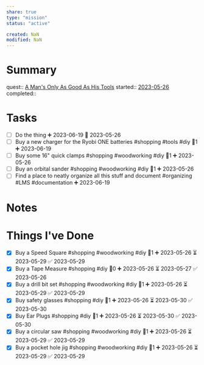 ```yaml
---
share: true
type: "mission"
status: "active"

created: NaN 
modified: NaN
---
```

 
# Summary
quest:: [A Man's Only As Good As His Tools](./A%20Man's%20Only%20As%20Good%20As%20His%20Tools.md)
started:: [2023-05-26](./2023-05-26.md)
completed::
# Tasks
- [ ] Do the thing ➕ 2023-06-19 🛫 2023-05-26
- [ ] Buy a new charger for the Ryobi ONE batteries #shopping #tools #diy 🥄1 ➕ 2023-06-19 
- [ ] Buy some 16" quick clamps #shopping #woodworking #diy 🥄1 ➕ 2023-05-26
- [ ] Buy an orbital sander #shopping #woodworking #diy 🥄1 ➕ 2023-05-26
- [ ] Find a place to neatly organize all this stuff and document #organizing #LMS #documentation ➕ 2023-06-19 
# Notes

# Things I've Done
- [x] Buy a Speed Square #shopping #woodworking #diy 🥄1 ➕ 2023-05-26 ⏳ 2023-05-29 ✅ 2023-05-29
- [x] Buy a Tape Measure #shopping #diy 🥄0 ➕ 2023-05-26 ⏳ 2023-05-27 ✅ 2023-05-26
- [x] Buy a drill bit set  #shopping #woodworking #diy 🥄1 ➕ 2023-05-26 ⏳ 2023-05-29 ✅ 2023-05-29
- [x] Buy safety glasses #shopping #diy 🥄1 ➕ 2023-05-26 ⏳ 2023-05-30 ✅ 2023-05-30
- [x] Buy Ear Plugs #shopping #diy 🥄1 ➕ 2023-05-26 ⏳ 2023-05-30 ✅ 2023-05-30
- [x] Buy a circular saw #shopping #woodworking #diy 🥄1 ➕ 2023-05-26 ⏳ 2023-05-29 ✅ 2023-05-29
- [x] Buy a pocket hole jig #shopping #woodworking #diy 🥄1 ➕ 2023-05-26 ⏳ 2023-05-29 ✅ 2023-05-29